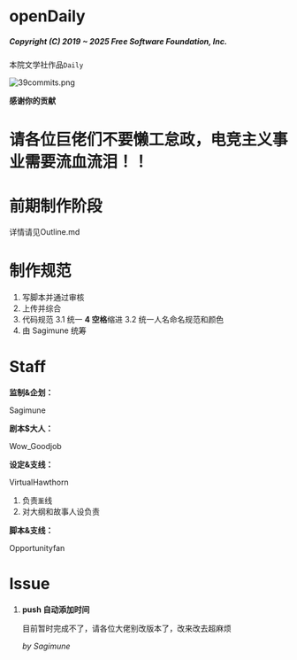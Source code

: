 # openDaily

##### Copyright (C) 2019 ~ 2025 Free Software Foundation, Inc.

本院文学社作品`Daily`

![39commits.png](https://img.imjad.cn/images/2019/05/10/39commits.png)

**感谢你的贡献**

# 请各位巨佬们不要懒工怠政，电竞主义事业需要流血流泪！！

# 前期制作阶段

详情请见Outline.md

# 制作规范

1. 写脚本并通过审核
2. 上传并综合
3. 代码规范
3.1 统一 **4 空格**缩进
3.2 统一人名命名规范和颜色
4. 由 Sagimune 统筹

# Staff

**监制&企划：**

Sagimune

**剧本$大人：**

Wow_Goodjob

**设定&支线：**

VirtualHawthorn

1. 负责`薰`线
2. 对大纲和故事人设负责

**脚本&支线：**

Opportunityfan

# Issue

1. **push 自动添加时间**

   目前暂时完成不了，请各位大佬别改版本了，改来改去超麻烦

   *by Sagimune*
